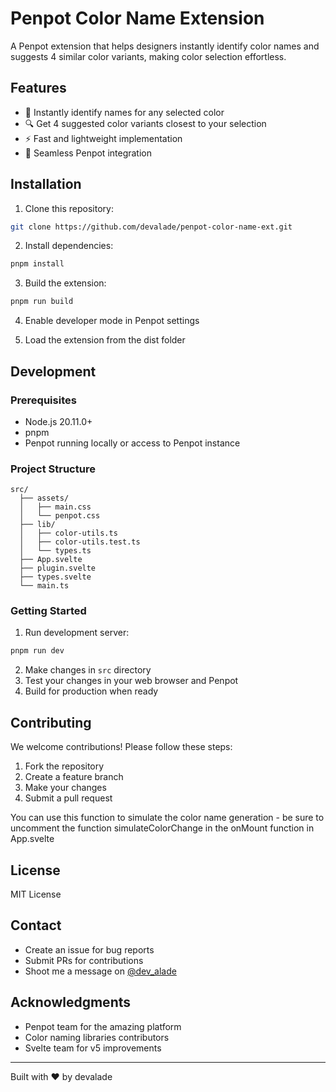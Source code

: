# Penpot Color Name Extension

A Penpot extension that helps designers instantly identify color names and suggests 4 similar color variants, making color selection effortless.

## Features

- 🎨 Instantly identify names for any selected color
- 🔍 Get 4 suggested color variants closest to your selection
- ⚡ Fast and lightweight implementation
- 🎯 Seamless Penpot integration

## Installation

1. Clone this repository:
```bash
git clone https://github.com/devalade/penpot-color-name-ext.git
```

2. Install dependencies:
```bash
pnpm install
```

3. Build the extension:
```bash
pnpm run build
```

4. Enable developer mode in Penpot settings

5. Load the extension from the dist folder

## Development

### Prerequisites

- Node.js  20.11.0+
- pnpm
- Penpot running locally or access to Penpot instance

### Project Structure

```
src/
  ├── assets/
  │   ├── main.css
  │   └── penpot.css
  ├── lib/
  │   ├── color-utils.ts
  │   ├── color-utils.test.ts
  │   └── types.ts
  ├── App.svelte
  ├── plugin.svelte
  ├── types.svelte
  └── main.ts
```

### Getting Started

1. Run development server:
```bash
pnpm run dev
```

2. Make changes in `src` directory
3. Test your changes in your web browser and Penpot
4. Build for production when ready

## Contributing

We welcome contributions! Please follow these steps:

1. Fork the repository
2. Create a feature branch
3. Make your changes
4. Submit a pull request

You can use this function to simulate the color name generation - be sure to uncomment the function simulateColorChange in the onMount function in App.svelte

## License

MIT License

## Contact

- Create an issue for bug reports
- Submit PRs for contributions
- Shoot me a message on [@dev_alade](https://x.com/dev_alade)

## Acknowledgments

- Penpot team for the amazing platform
- Color naming libraries contributors
- Svelte team for v5 improvements

---

Built with ❤️ by devalade
